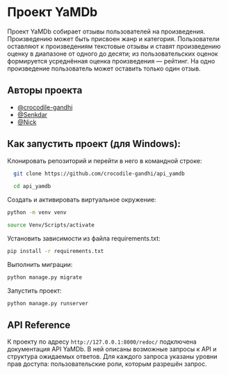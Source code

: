 
# Проект YaMDb
Проект YaMDb собирает отзывы пользователей на произведения.
Произведению может быть присвоен жанр и категория.
Пользователи оставляют к произведениям текстовые отзывы и ставят произведению оценку в диапазоне от одного до десяти; 
из пользовательских оценок формируется усреднённая оценка произведения — рейтинг. На одно произведение пользователь может оставить только один отзыв.


## Авторы проекта

- [@crocodile-gandhi](https://github.com/crocodile-gandhi)
- [@Senkdar](https://github.com/Senkdar)
- [@Nick](https://github.com/smirnov-nick)


## Как запустить проект (для Windows):
Клонировать репозиторий и перейти в него в командной строке:

```bash
  git clone https://github.com/crocodile-gandhi/api_yamdb
  
  cd api_yamdb
```
 
Cоздать и активировать виртуальное окружение:

```bash
python -m venv venv

source Venv/Scripts/activate

```
Установить зависимости из файла requirements.txt:
```bash
pip install -r requirements.txt
```
Выполнить миграции:
```bash
python manage.py migrate
```
Запустить проект:
```bash
python manage.py runserver   
```
## API Reference

К проекту по адресу ```http://127.0.0.1:8000/redoc/```
подключена документация API YaMDb. В ней описаны возможные запросы к API и структура ожидаемых ответов. Для каждого запроса указаны уровни прав доступа: пользовательские роли, которым разрешён запрос.

